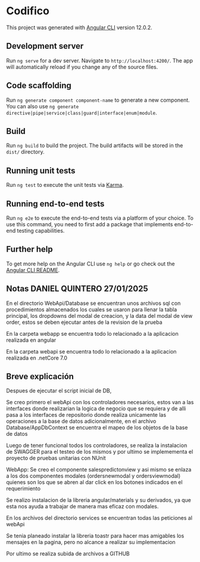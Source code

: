 # Codifico

This project was generated with [Angular CLI](https://github.com/angular/angular-cli) version 12.0.2.

## Development server

Run `ng serve` for a dev server. Navigate to `http://localhost:4200/`. The app will automatically reload if you change any of the source files.

## Code scaffolding

Run `ng generate component component-name` to generate a new component. You can also use `ng generate directive|pipe|service|class|guard|interface|enum|module`.

## Build

Run `ng build` to build the project. The build artifacts will be stored in the `dist/` directory.

## Running unit tests

Run `ng test` to execute the unit tests via [Karma](https://karma-runner.github.io).

## Running end-to-end tests

Run `ng e2e` to execute the end-to-end tests via a platform of your choice. To use this command, you need to first add a package that implements end-to-end testing capabilities.

## Further help

To get more help on the Angular CLI use `ng help` or go check out the [Angular CLI README](https://github.com/angular/angular-cli/blob/master/README.md).


## Notas DANIEL QUINTERO 27/01/2025


En el directorio WebApi/Database se encuentran unos archivos sql con procedimientos almacenados los cuales se usaron para llenar 
la tabla principal, los dropdowns del modal de creacion, y la data del modal de view order, estos se deben ejecutar antes de la revision 
de la prueba

En la carpeta webapp se encuentra todo lo relacionado a la aplicacion realizada en angular

En la carpeta webapi se encuentra todo  lo relacionado a la aplicacion realizada en .netCore 7.0

## Breve explicación

Despues de ejecutar el script inicial de DB,

Se creo primero el webApi con los controladores necesarios, estos van a las interfaces donde realizarian la logica
de negocio que se requiera y de alli pasa a los interfaces de repositorio donde realiza unicamente las operaciones a la base de datos
adicionalmente, en el archivo Database/AppDbContext se encuentra el mapeo de los objetos de la base de datos

Luego de tener funcional todos los controladores, se realiza la instalacion de SWAGGER para el testeo de los mismos y por ultimo 
se implemementa el proyecto de pruebas unitarias con NUnit

WebApp:
Se creo el componente salespredictonview y asi mismo se enlaza a los dos componentes modales (ordersnewmodal y ordersviewmodal)
quienes son los que se abren al dar click en los botones indicados en el requerimiento

Se realizo instalacion de la libreria angular/materials y su derivados, ya que esta nos ayuda a trabajar de manera mas
eficaz con modales.

En los archivos del directorio services se encuentran todas las peticiones al webApi

Se tenia planeado instalar la libreria toastr para hacer mas amigables los mensajes en la pagina, pero no alcance a realizar 
su implementacion

Por ultimo se realiza subida de archivos a GITHUB

